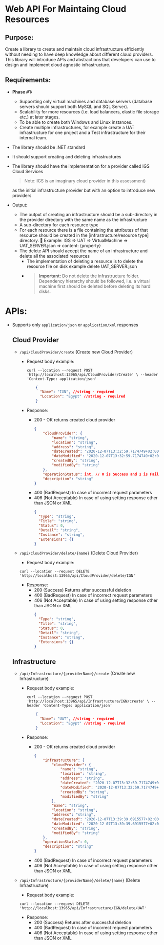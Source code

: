 # Web API For Maintaing Cloud Resources
## Purpose:
Create a library to create and maintain cloud infrastructure efficiently without needing to have deep knowledge about different cloud providers. This library will introduce APIs and abstractions that developers can use to design and implement cloud agnostic infrastructure.
## Requirements:
* **Phase #1:**
    * Supporting only virtual machines and database servers (database servers should support both MySQL and SQL Server).
    * Scalability for more resources (i.e. load balancers, elastic file storage etc.) at later stages.
    * To be able to create both Windows and Linux instances.
    * Create multiple infrastructures, for example create a UAT infrastructure for one project and a Test infrastructure for their internal team.
* The library should be .NET standard
* It should support creating and deleting infrastructures
* The library should have the implementation for a provider called IGS Cloud Services 
  > Note: IGS is an imaginary cloud provider in this assessment) 
  
  as the initial infrastructure provider but with an option to introduce new providers
* Output:
    * The output of creating an infrastructure should be a sub-directory in the provider directory with the same name as the infrastructure
    * A sub-directory for each resource type
    * For each resource there is a file containing the attributes of that resource should be created in the [infrastructure/resource type] directory.
	Example: IGS => UAT => VirtualMachine => UAT_SERVER.json => content: {property}
    * The delete API should accept the name of an infrastructure and delete all the associated resources
         * The implementation of deleting a resource is to delete the resource file on disk example delete UAT_SERVER.json
         * > **Important:** Do not delete the infrastructure folder. Dependency hierarchy should be followed, i.e. a virtual machine first should be deleted before deleting its hard disks.

# APIs:
* Supports only `application/json` or `application/xml` responses
  ## Cloud Provider
    * `/api/CloudProvider/create` (Create new Cloud Provider)
            
        * Request body example:
        
            `curl --location --request POST 'http://localhost:13965/api/CloudProvider/Create' \
            --header 'Content-Type: application/json'`
        
            ```json
                {
                  "Name": "IGN", //string - required
                  "Location": "Egypt" //string - required
                }
            ```
        
        * Response:
            * 200 - OK returns created cloud provider
                ```json
                {
                    "cloudProvider": {
                        "name": "string",
                        "location": "string",
                        "address": "string",
                        "dateCreated": "2020-12-07T13:32:59.7174749+02:00",
                        "dateModified": "2020-12-07T13:32:59.7174749+02:00",
                        "createdBy": "string",
                        "modifiedBy": "string"
                    },
                    "operationStatus": int, // 0 is Success and 1 is Failed
                    "description": "string"
                }
                ```
            * 400 (BadRequest) In case of incorrect request parameters
            * 406 (Not Acceptable) In case of using setting response other than JSON or XML
                ```json
                {
                  "Type": "string",
                  "Title": "string",
                  "Status": 0,
                  "Detail": "string",
                  "Instance": "string",
                  "Extensions": {}
                }
                ```
                
    * `/api/CloudProvider/delete/{name}` (Delete Cloud Provider)
        * Request body example:

        `curl --location --request DELETE 'http://localhost:13965/api/CloudProvider/delete/IGN'`
        
        * Response:
            * 200	(Success) Returns after successful deletion
            * 400 (BadRequest) In case of incorrect request parameters
            * 406 (Not Acceptable) In case of using setting response other than JSON or XML
                ```json
                {
                  "Type": "string",
                  "Title": "string",
                  "Status": 0,
                  "Detail": "string",
                  "Instance": "string",
                  "Extensions": {}
                }
                ```
                
  ## Infrastructure
    * `/api/Infrastructure/{providerName}/create` (Create new Infrastructure)
            
        * Request body example:
        
            `curl --location --request POST 'http://localhost:13965/api/Infrastructure/IGN/create' \
                  --header 'Content-Type: application/json' `
        
            ```json
                {
                  "Name": "UAT", //string - required
                  "Location": "Egypt" //string - required
                }
            ```
            
        * Response:
            * 200 - OK returns created cloud provider
                ```json
                {
                    "infrastructure": {
                        "cloudProvider": {
                            "name": "string",
                            "location": "string",
                            "address": "string",
                            "dateCreated": "2020-12-07T13:32:59.7174749+02:00",
                            "dateModified": "2020-12-07T13:32:59.7174749+02:00",
                            "createdBy": "string",
                            "modifiedBy": "string"
                        },
                        "name": "string",
                        "location": "string",
                        "address": "string",
                        "dateCreated": "2020-12-07T13:39:39.6915577+02:00",
                        "dateModified": "2020-12-07T13:39:39.6915577+02:00",
                        "createdBy": "string",
                        "modifiedBy": "string"
                    },
                    "operationStatus": 0,
                    "description": "string"
                }
                ```
            * 400 (BadRequest) In case of incorrect request parameters
            * 406 (Not Acceptable) In case of using setting response other than JSON or XML
             
    * `/api/Infrastructure/{providerName}/delete/{name}` (Delete Infrastructure)
        * Request body example:

        `curl --location --request DELETE 'http://localhost:13965/api/Infrastructure/IGN/delete/UAT'`
        
        * Response:
            * 200	(Success) Returns after successful deletion
            * 400 (BadRequest) In case of incorrect request parameters
            * 406 (Not Acceptable) In case of using setting response other than JSON or XML
               
